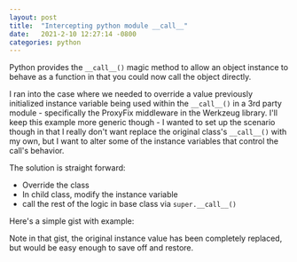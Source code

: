 ```yaml
---
layout: post
title:  "Intercepting python module __call__"
date:   2021-2-10 12:27:14 -0800
categories: python
---
```

Python provides the `__call__()` magic method to allow an object instance to behave as a function in that you could
now call the object directly.

I ran into the case where we needed to override a value previously initialized instance variable being used within 
the `__call__()` in a 3rd party module - specifically the ProxyFix middleware in the Werkzeug library. I'll keep this
example more generic though - I wanted to set up the scenario though in that I really don't want replace the original
class's `__call__()` with my own, but I want to alter some of the instance variables that control the call's behavior.

The solution is straight forward: 
 * Override the class
 * In child class, modify the instance variable
 * call the rest of the logic in base class via `super.__call__()`

Here's a simple gist with example:

<script src="https://gist.github.com/vschmidt94/a0863048ea5f3c9d9400298b3f826082.js"></script>

Note in that gist, the original instance value has been completely replaced, but would be easy enough to save off and restore.



